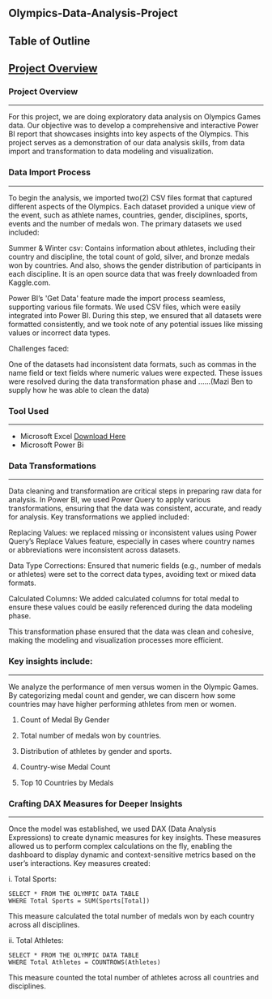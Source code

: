 ## Olympics-Data-Analysis-Project

## Table of Outline
## [Project Overview](project-overview)
### Project Overview
---
For this project, we are doing exploratory data analysis on Olympics Games data. Our objective was to develop a comprehensive and interactive Power BI report that showcases insights into key aspects of the Olympics. This project serves as a demonstration of our data analysis skills, from data import and transformation to data modeling and visualization.

### Data Import Process
---
To begin the analysis, we imported two(2) CSV files format that captured different aspects of the Olympics. Each dataset provided a unique view of the event, such as athlete names, countries, gender, disciplines, sports, events and the number of medals won. The primary datasets we used included:

Summer & Winter csv: Contains information about athletes, including their country and discipline, the total count of gold, silver, and bronze medals won by countries. And also, shows the gender distribution of participants in each discipline. It is an open source data that was freely downloaded from Kaggle.com.

Power BI’s 'Get Data' feature made the import process seamless, supporting various file formats. We used CSV files, which were easily integrated into Power BI. During this step, we ensured that all datasets were formatted consistently, and we took note of any potential issues like missing values or incorrect data types.

Challenges faced: 

One of the datasets had inconsistent data formats, such as commas in the name field or text fields where numeric values were expected. These issues were resolved during the data transformation phase and ......(Mazi Ben to supply how he was able to clean the data)

### Tool Used
---
- Microsoft Excel [Download Here](https://www.microsoft.com)
- Microsoft Power Bi
  
### Data Transformations 
---
Data cleaning and transformation are critical steps in preparing raw data for analysis. In Power BI, we used Power Query to apply various transformations, ensuring that the data was consistent, accurate, and ready for analysis.
Key transformations we applied included:

Replacing Values:  we replaced missing or inconsistent values using Power Query’s Replace Values feature, especially in cases where country names or abbreviations were inconsistent across datasets.

Data Type Corrections: Ensured that numeric fields (e.g., number of medals or athletes) were set to the correct data types, avoiding text or mixed data formats.

Calculated Columns: We added calculated columns for total medal to ensure these values could be easily referenced during the data modeling phase.

This transformation phase ensured that the data was clean and cohesive, making the modeling and visualization processes more efficient.

### Key insights include: 
---
We analyze the performance of men versus women in the Olympic Games. By categorizing medal count and gender, we can discern how some countries may have higher performing athletes from men or women.

1. Count of Medal By Gender 

2. Total number of medals won by countries.

3. Distribution of athletes by gender and sports.

4. Country-wise Medal Count

5. Top 10 Countries by Medals

### Crafting DAX Measures for Deeper Insights
---
Once the model was established, we used DAX (Data Analysis Expressions) to create dynamic measures for key insights. These measures allowed us to perform complex calculations on the fly, enabling the dashboard to display dynamic and context-sensitive metrics based on the user’s interactions.
Key measures created:

i. Total Sports:

``` CALCULATED MEASURE
SELECT * FROM THE OLYMPIC DATA TABLE
WHERE Total Sports = SUM(Sports[Total])
```

This measure calculated the total number of medals won by each 
country across all disciplines.

ii. Total Athletes:

``` CALCULATED MEASURE
SELECT * FROM THE OLYMPIC DATA TABLE
WHERE Total Athletes = COUNTROWS(Athletes)
```

This measure counted the total number of athletes across all countries 
and disciplines.



